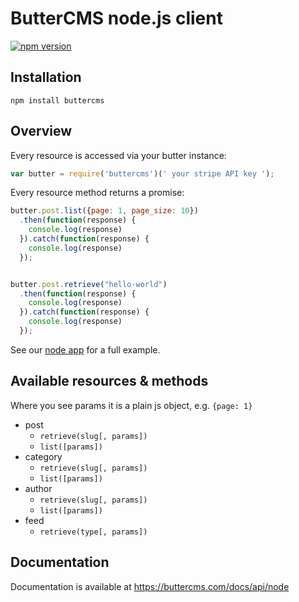 # ButterCMS node.js client

[![npm version](https://img.shields.io/npm/v/buttercms.svg)](https://www.npmjs.org/package/buttercms)

## Installation

```
npm install buttercms
```

## Overview

Every resource is accessed via your butter instance:

```js
var butter = require('buttercms')(' your stripe API key ');
```

Every resource method returns a promise:

```js
butter.post.list({page: 1, page_size: 10})
  .then(function(response) {
    console.log(response)
  }).catch(function(response) {
    console.log(response)
  });


butter.post.retrieve("hello-world")
  .then(function(response) {
    console.log(response)
  }).catch(function(response) {
    console.log(response)
  });
```

See our [node app](https://github.com/buttercms/node-example) for a full example.

## Available resources & methods

Where you see params it is a plain js object, e.g. `{page: 1}`

* post
  * `retrieve(slug[, params])`
  * `list([params])`
* category
  * `retrieve(slug[, params])`
  * `list([params])`
* author
  * `retrieve(slug[, params])`
  * `list([params])`
* feed
  * `retrieve(type[, params])`

## Documentation

Documentation is available at https://buttercms.com/docs/api/node
